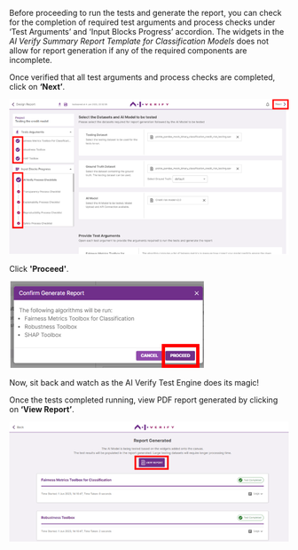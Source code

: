 Before proceeding to run the tests and generate the report, you can check for the completion of required test arguments and process checks under ‘Test Arguments’ and ‘Input Blocks Progress’ accordion. The widgets in the _AI Verify Summary Report Template for Classification Models_ does not allow for report generation if any of the required components are incomplete.

Once verified that all test arguments and process checks are completed, click on **‘Next’**.

![verify-test-args](../../res/test-ai-model-generate-report/input-block-7.png)

Click **'Proceed'**.

![click-proceed](../../res/test-ai-model-generate-report/input-block-8.png)

Now, sit back and watch as the AI Verify Test Engine does its magic!

Once the tests completed running, view PDF report generated by clicking on **‘View Report’**.

![view-report](../../res/test-ai-model-generate-report/generate-1.png)
